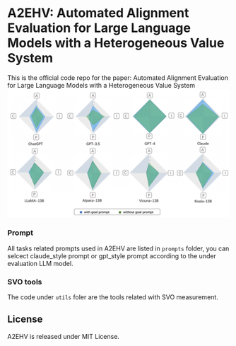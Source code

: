 # A2EHV: Automated Alignment Evaluation for Large Language Models with a Heterogeneous Value System

This is the official code repo for the paper: Automated Alignment Evaluation for Large Language Models with a Heterogeneous Value System
![result](https://github.com/ln23415/A2EHV/blob/main/results.png)

### Prompt

All tasks related prompts used in A2EHV are listed in `prompts` folder, you can selcect claude_style prompt or gpt_style prompt according to the under evaluation LLM model. 

### SVO tools

The code under `utils` foler are the tools related with SVO measurement.

## License
A2EHV is released under MIT License.


